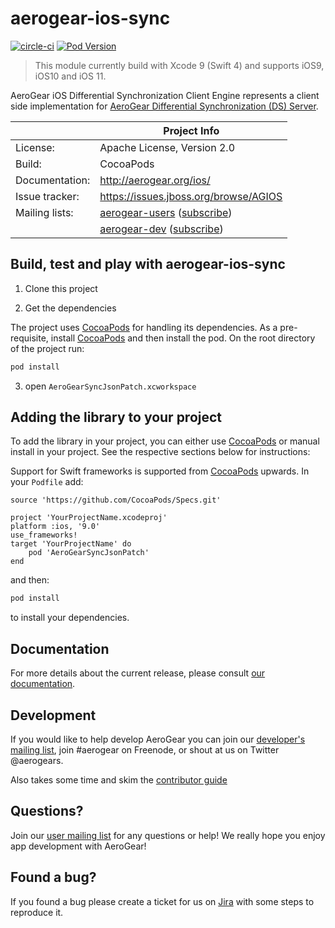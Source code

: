 # aerogear-ios-sync
[![circle-ci](https://img.shields.io/circleci/project/github/aerogear/aerogear-ios-sync/master.svg)](https://circleci.com/gh/aerogear/aerogear-ios-sync) [![Pod Version](http://img.shields.io/cocoapods/v/AeroGearSyncJsonPatch.svg?style=flat)](http://cocoadocs.org/docsets/AeroGearSyncJsonPatch/)

> This module currently build with Xcode 9 (Swift 4) and supports iOS9, iOS10 and iOS 11.

AeroGear iOS Differential Synchronization Client Engine represents a client side implementation for [AeroGear Differential
Synchronization (DS) Server](https://github.com/aerogear/aerogear-sync-server/).

|                 | Project Info  |
| --------------- | ------------- |
| License:        | Apache License, Version 2.0  |
| Build:          | CocoaPods  |
| Documentation:  | http://aerogear.org/ios/  |
| Issue tracker:  | https://issues.jboss.org/browse/AGIOS  |
| Mailing lists:  | [aerogear-users](http://aerogear-users.1116366.n5.nabble.com/) ([subscribe](https://lists.jboss.org/mailman/listinfo/aerogear-users))  |
|                 | [aerogear-dev](http://aerogear-dev.1069024.n5.nabble.com/) ([subscribe](https://lists.jboss.org/mailman/listinfo/aerogear-dev))  |

## Build, test and play with aerogear-ios-sync

1. Clone this project

2. Get the dependencies

The project uses [CocoaPods](http://cocoapods.org) for handling its dependencies. As a pre-requisite, install [CocoaPods](http://cocoapods.org) and then install the pod. On the root directory of the project run:
```bash
pod install
```
3. open `AeroGearSyncJsonPatch.xcworkspace`

## Adding the library to your project
To add the library in your project, you can either use [CocoaPods](http://cocoapods.org) or manual install in your project. See the respective sections below for instructions:

Support for Swift frameworks is supported from [CocoaPods](http://cocoapods.org) upwards. In your `Podfile` add:

```
source 'https://github.com/CocoaPods/Specs.git'

project 'YourProjectName.xcodeproj'
platform :ios, '9.0'
use_frameworks!
target 'YourProjectName' do
    pod 'AeroGearSyncJsonPatch'
end

```

and then:

```bash
pod install
```

to install your dependencies.

## Documentation

For more details about the current release, please consult [our documentation](https://aerogear.org/sync/).

## Development

If you would like to help develop AeroGear you can join our [developer's mailing list](https://lists.jboss.org/mailman/listinfo/aerogear-dev), join #aerogear on Freenode, or shout at us on Twitter @aerogears.

Also takes some time and skim the [contributor guide](http://aerogear.org/docs/guides/Contributing/)

## Questions?

Join our [user mailing list](https://lists.jboss.org/mailman/listinfo/aerogear-users) for any questions or help! We really hope you enjoy app development with AeroGear!

## Found a bug?

If you found a bug please create a ticket for us on [Jira](https://issues.jboss.org/browse/AGIOS) with some steps to reproduce it.
